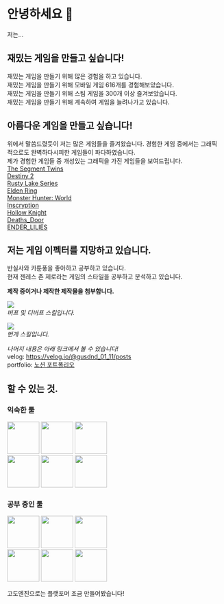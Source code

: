 # 안녕하세요 👋


저는...


## 재밌는 게임을 만들고 싶습니다!
재밌는 게임을 만들기 위해 많은 경험을 하고 있습니다. <br>
재밌는 게임을 만들기 위해 모바일 게임 616개를 경험해보았습니다. <br>
재밌는 게임을 만들기 위해 스팀 게임을 300개 이상 즐겨보았습니다. <br>
재밌는 게임을 만들기 위해 계속하여 게임을 늘려나가고 있습니다. <br>



## 아름다운 게임을 만들고 싶습니다!
위에서 말씀드렸듯이 저는 많은 게임들을 즐겨왔습니다. 경험한 게임 중에서는 그래픽 적으로도 완벽하다시피한 게임들이 파다하였습니다. <br>
제가 경험한 게임들 중 개성있는 그래픽을 가진 게임들을 보여드립니다. <br>
[The Segment Twins](https://store.steampowered.com/app/2305490/THE_SEGMENT_TWINS/)<br>
[Destiny 2](https://store.steampowered.com/app/1085660/Destiny_2/)<br>
[Rusty Lake Series](https://namu.wiki/w/Rusty%20Lake%20%EC%8B%9C%EB%A6%AC%EC%A6%88)<br>
[Elden Ring](https://store.steampowered.com/app/1245620/ELDEN_RING/)<br>
[Monster Hunter: World](https://store.steampowered.com/app/582010/Monster_Hunter_World/)<br>
[Inscryption](https://store.steampowered.com/app/1092790/Inscryption/)<br>
[Hollow Knight](https://store.steampowered.com/app/367520/Hollow_Knight/)<br>
[Deaths_Door](https://store.steampowered.com/app/894020/Deaths_Door/)<br>
[ENDER_LILIES](https://store.steampowered.com/app/1369630/ENDER_LILIES_Quietus_of_the_Knights/)<br>

## 저는 게임 이펙터를 지망하고 있습니다.
반실사와 카툰풍을 좋아하고 공부하고 있습니다. <br>
현재 젠레스 존 제로라는 게임의 스타일을 공부하고 분석하고 있습니다. <br>

**제작 중이거나 제작한 제작물을 첨부합니다.**

![](https://user-images.githubusercontent.com/101326408/212687588-47c2454d-1127-4789-a92b-3a3dde350a6e.gif)<br>
_버프 및 디버프 스킬입니다._<br>

![](https://velog.velcdn.com/images/gusdnd_01_11/post/6546dbe7-dd41-4c08-9ba7-9351f1df5c04/image.gif)<br>
_번개 스킬입니다._<br>

_나머지 내용은 아래 링크에서 볼 수 있습니다!_ <br>
velog: https://velog.io/@gusdnd_01_11/posts <br>
portfolio: [노션 포트폴리오](https://www.notion.so/e0f95ae5f631411ba7993c8814b2bff3?v=414561f4714b42d3aefe8261345399e4&pvs=4) <br>

## 할 수 있는 것.

### 익숙한 툴
<img height="75" width="75" src="https://i.imgur.com/echRLji.png"> <img height="75" width="75" src="https://pbs.twimg.com/media/ELnOI_EWoAIIgHH.jpg:large"> <img height="75" width="75" src="https://upload.wikimedia.org/wikipedia/commons/thumb/0/0c/Blender_logo_no_text.svg/2503px-Blender_logo_no_text.svg.png">
<br>
<img height="75" width="75" src="https://cdn4.iconfinder.com/data/icons/logos-brands-5/24/unity-512.png">
<img height="75" width="75" src="https://static-00.iconduck.com/assets.00/c-sharp-c-icon-1822x2048-wuf3ijab.png">
<img height="75" width="75" src="https://w7.pngwing.com/pngs/46/626/png-transparent-c-logo-the-c-programming-language-computer-icons-computer-programming-source-code-programming-miscellaneous-template-blue.png">
### 공부 중인 툴
<img height="75" width="75" src="https://static-00.iconduck.com/assets.00/unreal-engine-icon-512x512-0mwtjk1x.png"> <img height="75" width="75" src="https://upload.wikimedia.org/wikipedia/commons/thumb/6/6a/Godot_icon.svg/1200px-Godot_icon.svg.png"> <img height="75" width="75" src="https://cdn.iconscout.com/icon/free/png-256/free-javascript-2038874-1720087.png">
<br>
<img height="75" width="75" src="https://cdn-icons-png.flaticon.com/512/919/919827.png"> <img height="75" width="75" src="https://upload.wikimedia.org/wikipedia/commons/thumb/d/d5/CSS3_logo_and_wordmark.svg/1200px-CSS3_logo_and_wordmark.svg.png"> <img height="75" width="75" src="https://upload.wikimedia.org/wikipedia/commons/thumb/2/29/Adobe_After_Effects_CC_icon.png/492px-Adobe_After_Effects_CC_icon.png">
<br>

고도엔진으로는 플랫포머 조금 만들어봤습니다!

